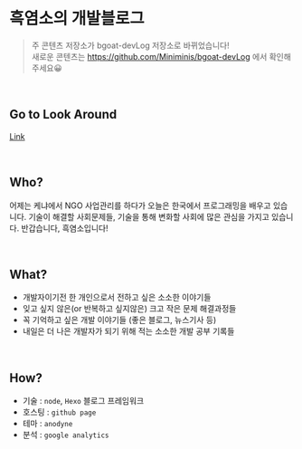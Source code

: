 # 흑염소의 개발블로그
> 주 콘텐츠 저장소가 bgoat-devLog 저장소로 바뀌었습니다! <br>
> 새로운 콘텐츠는 https://github.com/Miniminis/bgoat-devLog 에서 확인해주세요😀 <br>

<br>

## Go to Look Around
[Link](http://miniminis.github.io) <br>

<br>

## Who?
어제는 케냐에서 NGO 사업관리를 하다가 
오늘은 한국에서 프로그래밍을 배우고 있습니다. 
기술이 해결할 사회문제들, 
기술을 통해 변화할 사회에 많은 관심을 가지고 있습니다. 
반갑습니다, 흑염소입니다! 

<br>

## What?
* 개발자이기전 한 개인으로서 전하고 싶은 소소한 이야기들
* 잊고 싶지 않은(or 반복하고 싶지않은) 크고 작은 문제 해결과정들  
* 꼭 기억하고 싶은 개발 이야기들 (좋은 블로그, 뉴스기사 등)
* 내일은 더 나은 개발자가 되기 위해 적는 소소한 개발 공부 기록들 

<br>

## How?
* 기술 : `node`, `Hexo` 블로그 프레임워크 
* 호스팅 : `github page` 
* 테마 : `anodyne` 
* 분석 : `google analytics` 
